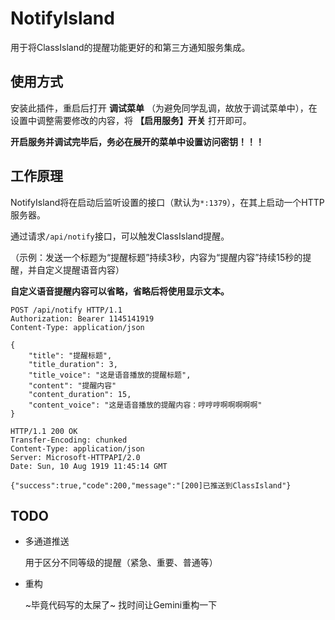 # NotifyIsland

用于将ClassIsland的提醒功能更好的和第三方通知服务集成。

## 使用方式

安装此插件，重启后打开 **调试菜单** （为避免同学乱调，故放于调试菜单中），在设置中调整需要修改的内容，将 **【启用服务】开关** 打开即可。

**开启服务并调试完毕后，务必在展开的菜单中设置访问密钥！！！**

## 工作原理

NotifyIsland将在启动后监听设置的接口（默认为`*:1379`），在其上启动一个HTTP服务器。

通过请求`/api/notify`接口，可以触发ClassIsland提醒。

（示例：发送一个标题为“提醒标题”持续3秒，内容为“提醒内容”持续15秒的提醒，并自定义提醒语音内容）

**自定义语音提醒内容可以省略，省略后将使用显示文本。**

```
POST /api/notify HTTP/1.1
Authorization: Bearer 1145141919
Content-Type: application/json

{
    "title": "提醒标题",
    "title_duration": 3,
    "title_voice": "这是语音播放的提醒标题",
    "content": "提醒内容"
    "content_duration": 15,
    "content_voice": "这是语音播放的提醒内容：哼哼哼啊啊啊啊啊"
}
```

```
HTTP/1.1 200 OK
Transfer-Encoding: chunked
Content-Type: application/json
Server: Microsoft-HTTPAPI/2.0
Date: Sun, 10 Aug 1919 11:45:14 GMT

{"success":true,"code":200,"message":"[200]已推送到ClassIsland"}
```

## TODO

- 多通道推送
  
  用于区分不同等级的提醒（紧急、重要、普通等）
- 重构

  ~毕竟代码写的太屎了~ 找时间让Gemini重构一下